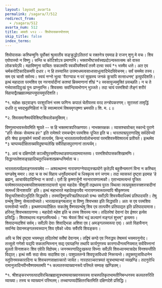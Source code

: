 ```yaml
---
layout: layout_avarta
permalink: /sagara/7/512
redirect_from:
  - /sagara/512
avarta_num: 512
title: आवर्तः ५१२ -- शिवोपासकस्योत्तरम्
skip_title: false
index_terms: 
---
```


शिवोपासकः कश्चिन्मुनिः पूर्वोक्तं श्रुत्वातीव सङ्क्रुद्धोऽतितरां च रक्तनेत्र एवमाह
हे राजन् शृणु मे वचः। शिव एवोपास्यो न विष्णुः। सन्ति
च कोटिशोऽत्र प्रमाणानि। भक्ताभीष्टसर्वस्वप्रदोऽन्यस्तत्समः को वास्त
लोकत्रयेऽपि। महाविष्णुना याचितः सकलमपि स्वकीयमैश्वर्यं तस्मै दत्त्वा स्वयं
*१ भस्मैव धत्ते। अत एव चर्मकरोटिकादिकमपि दधार। न हि तस्यास्ति उत्तमाधमत्वसाध्वसाधुत्वादिभेदविवेचनम्। सर्वं सममेव तस्य। सम एव चासौ सर्वस्य।
स्वयं नग्नो भूत्वा 'वैराग्यान्न न परं सुखस्य जनकं कुत्रापि सत्साधनम्' इत्युपदिशति।
इत्थं महादाता परमशिव एव नरनार्यादीनां काश्यां म्रियमाणानां शीघ्रं
*२ स्वसायुज्यमुक्तिं प्रयच्छति। न च ते गर्भवासादिदुःखं पुनः प्राप्नुवन्ति।
शिवसमाः सर्वान्दिव्यभोगान् भुञ्जते। तदा चायं परमशिवो लैङ्गं शरीरं
विहायाद्वैतब्रह्मात्मप्राप्त्युपायमुपदिशति।

<div class="footnote" markdown="1">
*१. महोक्षः खट्वाङ्गः परशुरजिनं भस्म फणिनः  
कपालं चेतीयत्तव वरद तन्त्रोपकरणम्।  
सुरास्तां तामृद्धिं दधति तु भवद्भूप्रणिहितां  
न हि स्वात्मारामं विषयमृगतृष्णा भ्रमयति॥ शि. म. ८॥

*२. शिवसमानैश्वर्यविशिष्टशिवलोकमुक्तिम्।
</div>

विष्णुस्वभावस्त्वेवमिति श्रूयते --
स हि भक्तमात्रपरिरक्षणपरः। नाभक्तरक्षकः। व्यासश्चावोचत् स्कान्दे पुराणे "हरिः सेवकः सेव्यश्च हरः" इति
रामेश्वरे रामचन्द्रेण परमशिवः पूजित इति च। भारतपाद्मपुराणादिषु सर्वदेवेभ्यो हरिः श्रेष्ठ इत्युक्तेर्न स्वार्थे तात्पर्यम्, किन्तु भारततात्पर्यपर्यालोचनायां परमशिवस्यैवेश्वरत्वं प्रतीयते। इत्थमेव *३ चाप्पय्यदीक्षिताख्यविदुषाप्यलेखि सर्वेतिहासपुराणानां तात्पर्यम्।

<div class="footnote" markdown="1">
*३. अयं च दक्षिणदेशे काञ्चीपुरसमीपस्थाडयप्पलग्रामवास्तव्यः। परमशिवोपासकशिखामणिः। सिद्धान्तलेशसङ्ग्रहादिचतुरधिकशतप्रबन्धनिर्माता च।
</div>

भारततात्पर्यप्रसङ्गस्त्वयमेव -- अश्वत्थाम्ना नारायणाग्नेयाद्यस्त्रप्रयोगे
कृतेऽपि बहुसैन्यमरणं विना न कश्चित् पाण्डवेषु ममार। तदा च स रथं विहाय
धनुर्वेदमाचार्यं च धिक्कृत्य वनं जगाम। तदा व्यासस्तं दृष्ट्वा इदमाह 'हे
ब्रह्मन्, आचार्यवेदादिनिन्दा न कार्या। एतौ हि कृष्णार्जुनौ नरनारायणात्मकौ। एताभ्यामत्यन्तं पूजितः परमेश्वरस्तद्भक्त्यतिशयवशात्तदायत्तो भूत्वा
महादेवः त्रीशूली तद्रथस्य पुरतः स्थित्वा त्वत्प्रयुक्तास्त्रशस्त्रादीनां सामर्थ्यं
विनाशयति´ इति। इत्थं महाभारते महादेवकृपयैव नारायणस्वरूपस्यापि
श्रीकृष्णस्य विभूत्यतिशयोऽभूदिति सिद्ध्यति। तस्माद्विष्णुचरित्रप्रतिपादको
ग्रन्थः सर्वोऽपि शिवस्यैवाधिक्यं प्रतिपादयति। तेषु ग्रन्थेषु विष्णुः सेव्यतयोच्यते। भारतप्रसङ्गबलात्तु स विष्णुः शिवभक्त इति सिद्ध्यति। अतः स
एव परमशिवः परमसेव्यो भवति। इत्थमप्पय्यदीक्षितः सकलेषु वैष्णवग्रन्थेषु
शिव एव तात्पर्येण प्रतिपाद्यत इति प्रतिपादयामास। हरिस्तु शिवभक्ताग्रगण्यः। महादेवो महेश इति च तस्य शिवस्य नाम। तदितरेषां
देवानां देव ईश्वर इत्येव प्रसिद्धिः। शिवशब्दस्य मङ्गलमित्यर्थः।
"श्वः श्रेयसं शिवं भद्रं कल्याणं मङ्गलं शुभम्" इत्यमरः। शिवादन्यदशिवं सर्वम्।
सर्वेऽपि देवाः शिवाद्भिन्ना अशिवा एव ( अमङ्गलस्वरूपा एव)। अतो विहायैनान् सर्वानेव देवानमङ्गलस्वरूपान् शिव एवैको ध्येयः सर्वैरपि शिवङ्करः।

अपि च विषं दृष्ट्वा भयमभूत् तदितरेषां सर्वेषां देवानाम्। तद्विषं
कण्ठे एव निरुद्ध्य तेषामयं भयमपनुनोद। तत्सुतो गणेशो यद्यपि सकलान्विघ्नान्
सद्य एवापहन्ति तथापि कार्यगुणस्य कारणाधीनत्वनियमात् सर्वविघ्नानां मूलतो
विनाशकरः शिव एवेति विज्ञेयम्। जननमरणादिदुःखरूपा विघ्नाः सर्वेऽपि
शिवध्यानमात्रादेव विनश्यन्तीति विद्यात्। इत्थं सर्वैः सदा सेव्यः सदाशिव
एव। पाशुपततन्त्रे शिवपूजाविधयो निरूप्यन्ते। तदुक्तपूजाविधानेन
स्तुतिनमस्कारादिना च शिवचरणसाक्षात्कारो जायेत। नारदपाञ्चरात्रमतं सूत्रभाष्याभ्यां व्यखण्डि। तदनुरोधि रामानुजादिनवीनवैष्णवमतमपि *१ कल्पतरुव्याख्यानरूपे परिमले सम्यक् खण्डितम्।

<div class="footnote" markdown="1">
*१. श्रीशङ्करभगवत्पादविरचितब्रह्मसूत्रभाष्यव्याख्यानरूपस्य वाचस्पतिकृतभामतीनिबन्धनस्य कल्पतरुरिति व्याख्या। तस्य च व्याख्यानं परिमलम्। तच्चाप्पय्यदीक्षितरचितमिति दक्षिणदेशे प्रसिद्धिः।
</div>
